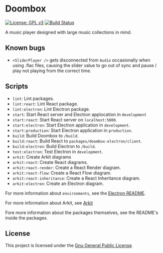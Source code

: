 # Doombox

[![License: GPL v3](https://img.shields.io/badge/License-GPLv3-blue.svg)](https://www.gnu.org/licenses/gpl-3.0)
[![Build Status](https://travis-ci.com/chronoDave/Doombox.svg?branch=master)](https://travis-ci.com/chronoDave/Doombox)

A music player designed with large music collections in mind.

## Known bugs

 - `<SliderPlayer />` gets disconnected from `Audio` occasionally when using .flac files, causing the slider value to go out of sync and pause / play not playing from the correct time.

## Scripts

 - `lint`: Lint packages.
 - `lint:react`: Lint React package.
 - `lint:electron`: Lint Electron package.
 - `start`: Start React server and Electron applocation in `development`
 - `start:react`: Start React server on `localhost:5000`.
 - `start:electron`: Start Electron application in `development`.
 - `start:production`: Start Electron application in `production`.
 - `build`: Build Doombox to `/build`.
 - `build:react`: Build React to `packages/doombox-electron/client`.
 - `build:electron`: Build Electron to `/build`.
 - `test:electron`: Test Electron in `development`.
 - `arkit`: Create Arkit diagrams
 - `arkit:react`: Create React diagrams.
 - `arkit:react-render`: Create a React Render diagram.
 - `arkit:react-flow`: Create a React Flow diagram.
 - `arkit:react-inheritance`: Create a React Inheritance diagram.
 - `arkit:electron`: Create an Electron diagram.

For more information about `environments`, see the [Electron README](/packages/doombox-electron/README.md).

For more information about Arkit, see [Arkit](https://github.com/dyatko/arkit)

Fore more information about the packages themselves, see the README's inside the packages.

## License

This project is licensed under the [Gnu General Public License](https://github.com/chronoDave/Doombox/blob/master/LICENSE).
